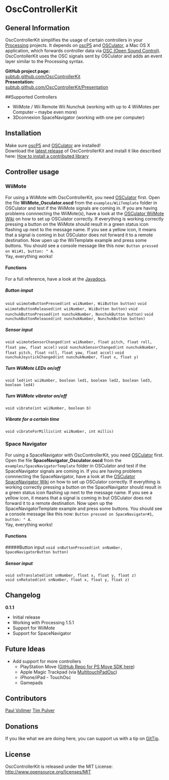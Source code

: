 # OscControllerKit  

## General Information  
OscControllerKit simplifies the usage of certain controllers in your [Processing](processing.org) projects. It depends on [oscP5](http://www.sojamo.de/libraries/oscP5/) and [OSCulator](http://www.osculator.net), a Mac OS X application, which forwards controller data via [OSC (Open Sound Control)](http://opensoundcontrol.org/introduction-osc). OscContollerKit uses the OSC signals sent by OSCulator and adds an event layer similar to the Processing syntax.

**GitHub project page:**  
[subtub.github.com/OscControllerKit](http://subtub.github.com/OscControllerKit)    
**Presentation:**  
[subtub.github.com/OscControllerKit/Presentation](http://subtub.github.com/OscControllerKit/Presentation)  

##Supported Controllers
- WiiMote / Wii Remote Wii Nunchuk (working with up to 4 WiiMotes per Computer – maybe even more)
- 3Dconnexion SpaceNavigator (working with one per computer)

## Installation
Make sure [oscP5](http://www.sojamo.de/libraries/oscP5/) and [OSCulator](http://www.osculator.net) are installed!  
Download the [latest release](https://sourceforge.net/projects/osckit/files/) of OscControllerKit and install it like described here: [How to install a contributed library](http://wiki.processing.org/w/How_to_Install_a_Contributed_Library)

## Controller usage

### WiiMote
For using a WiiMote with OscControllerKit, you need [OSCulator](http://www.osculator.net) first. Open the file **WiiMote_Osculator.oscd** from the `examples/WiiTemplate` folder in OSCulator and test if the WiiMote signals are coming in. If you are having problems connnecting the WiiMote(s), have a look at the [OSCulator WiiMote Wiki](http://www.osculator.net/doc/faq:wiimote) on how to set up OSCulator correctly. 
If everything is working correctly pressing a button on the WiiMote should result in a green status icon flashing up next to the message name. If you see a yellow icon, it means that a signal is coming in but OSCulator does not forward it to a remote destination.
Now upen up the WiiTemplate example and press some buttons. You should see a console message like this now: `Button pressed on Wii#1, button: " A`.  
Yay, everything works!

#### Functions
For a full reference, have a look at the [Javadocs](http://subtub.github.com/OscControllerKit/reference/index.html).

##### Button imput
`void wiimoteButtonPressed(int wiiNumber, WiiButton button)`
`void wiimoteButtonReleased(int wiiNumber, WiiButton button)`
`void nunchukButtonPressed(int nunchukNumber, NunchukButton button)`
`void nunchukButtonReleased(int nunchukNumber, NunchukButton button)`

##### Sensor input
`void wiimoteSensorChanged(int wiiNumber, float pitch, float roll, float yaw, float accel)`
`void nunchukSensorChanged(int nunchukNumber, float pitch, float roll, float yaw, float accel)`
`void nunchukJoystickChanged(int nunchukNumber, float x, float y)`

##### Turn WiiMote LEDs on/off
`void led(int wiiNumber, boolean led1, boolean led2, boolean led3, boolean led4)`

##### Turn WiiMote vibrator on/off
`void vibrate(int wiiNumber, boolean b)`

##### Vibrate for a certain time
`void vibrateForMillis(int wiiNumber, int millis)`

### Space Navigator
For using a SpaceNavigator with OscControllerKit, you need [OSCulator](http://www.osculator.net) first. Open the file **SpaceNavigator_Osculator.oscd** from the `examples/SpaceNavigatorTemplate` folder in OSCulator and test if the SpaceNavigator signals are coming in. If you are having problems connnecting the SpaceNavigator, have a look at the [OSCulator SpaceNavigator Wiki](http://www.osculator.net/doc/manual:spacenavigator) on how to set up OSCulator correctly. 
If everything is working correctly pressing a button on the SpaceNavigator should result in a green status icon flashing up next to the message name. If you see a yellow icon, it means that a signal is coming in but OSCulator does not forward it to a remote destination.
Now upen up the SpaceNavigatorTemplate example and press some buttons. You should see a console message like this now: `Button pressed on SpaceNavigator#1, button: " A`.  
Yay, everything works!
 
#### Functions

#####Button input
`void snButtonPressed(int snNumber, SpaceNavigatorButton button)`

##### Sensor input
`void snTranslated(int snNumber, float x, float y, float z)`  
`void snRotated(int snNumber, float x, float y, float z)`  

## Changelog  
**0.1.1**  
- Initial release
- Working with Processing 1.5.1
- Support for WiiMote
- Support for SpaceNavigator
 
## Future Ideas
- Add support for more controllers
  - PlayStation Move ([GitHub Repo for PS Move SDK here](https://github.com/thp/psmoveapi))  
  - Apple Magic Trackpad (via [MultitouchPadOsc](https://github.com/wrongentertainment/MultitouchPadOsc/)) 
  - iPhone/iPad - TouchOsc  
  - Gamepads  

## Contributors  
[Paul Vollmer](http://wrong-entertainment.com)
[Tim Pulver](http://timpulver.de)

## Donations
If you like what we are doing here, you can support us with a tip on [GitTip](https://www.gittip.com/sub_tub/).

## License  
OscControllerKit is released under the MIT License: http://www.opensource.org/licenses/MIT    
